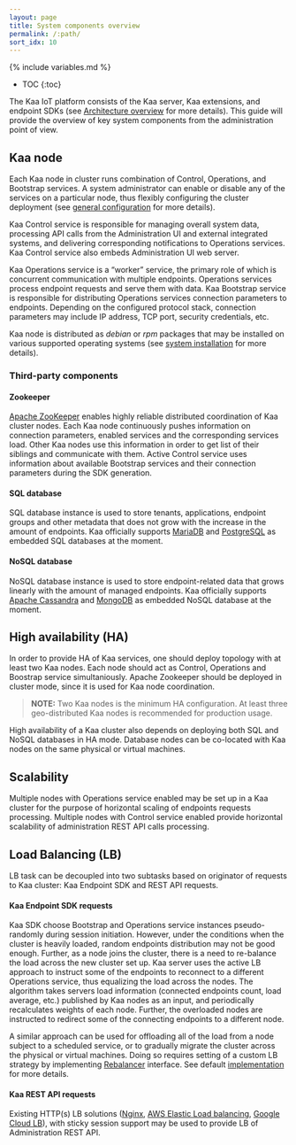 ```yaml
---
layout: page
title: System components overview
permalink: /:path/
sort_idx: 10
---
```


{% include variables.md %}

* TOC
{:toc}

The Kaa IoT platform consists of the Kaa server, Kaa extensions, and endpoint SDKs (see [Architecture overview]({{root_url}}Architecture-overview/) for more details). 
This guide will provide the overview of key system components from the administration point of view.

## Kaa node

Each Kaa node in cluster runs combination of Control, Operations, and Bootstrap services. 
A system administrator can enable or disable any of the services on a particular node, thus flexibly configuring the cluster deployment (see [general configuration]({{root_url}}Administration-guide/System-Configuration/General-configuration/) for more details).

Kaa Control service is responsible for managing overall system data, processing API calls from the Administration UI and external integrated systems, and delivering corresponding notifications to Operations services. 
Kaa Control service also embeds Administration UI web server.

Kaa Operations service is a “worker” service, the primary role of which is concurrent communication with multiple endpoints. Operations services process endpoint requests and serve them with data.
Kaa Bootstrap service is responsible for distributing Operations services connection parameters to endpoints. Depending on the configured protocol stack, connection parameters may include IP address, TCP port, security credentials, etc. 

Kaa node is distributed as *debian* or *rpm* packages that may be installed on various supported operating systems (see [system installation]({{root_url}}Administration-guide/System-installation/) for more details).


### Third-party components

#### Zookeeper

[Apache ZooKeeper](https://zookeeper.apache.org/) enables highly reliable distributed coordination of Kaa cluster nodes.
Each Kaa node continuously pushes information on connection parameters, enabled services and the corresponding services load.
Other Kaa nodes use this information in order to get list of their siblings and communicate with them.
Active Control service uses information about available Bootstrap services and their connection parameters during the SDK generation.

#### SQL database

SQL database instance is used to store tenants, applications, endpoint groups and other metadata that does not grow with the increase in the amount of endpoints.
Kaa officially supports [MariaDB](https://mariadb.org/) and [PostgreSQL](https://www.postgresql.org/) as embedded SQL databases at the moment.

#### NoSQL database

NoSQL database instance is used to store endpoint-related data that grows linearly with the amount of managed endpoints.
Kaa officially supports [Apache Cassandra](http://cassandra.apache.org/) and [MongoDB](https://www.mongodb.com/) as embedded NoSQL database at the moment.

## High availability (HA)

In order to provide HA of Kaa services, one should deploy topology with at least two Kaa nodes. Each node should act as Control, Operations and Boostrap service simultaniously. 
Apache Zookeeper should be deployed in cluster mode, since it is used for Kaa node coordination.

>**NOTE:**
> Two Kaa nodes is the minimum HA configuration. At least three geo-distributed Kaa nodes is recommended for production usage.

High availability of a Kaa cluster also depends on deploying both SQL and NoSQL databases in HA mode. 
Database nodes can be co-located with Kaa nodes on the same physical or virtual machines.

## Scalability

Multiple nodes with Operations service enabled may be set up in a Kaa cluster for the purpose of horizontal scaling of endpoints requests processing. 
Multiple nodes with Control service enabled provide horizontal scalability of administration REST API calls processing.

## Load Balancing (LB)

LB task can be decoupled into two subtasks based on originator of requests to Kaa cluster: Kaa Endpoint SDK and REST API requests.

#### Kaa Endpoint SDK requests

Kaa SDK choose Bootstrap and Operations service instances pseudo-randomly during session initiation.
However, under the conditions when the cluster is heavily loaded, random endpoints distribution may not be good enough.
Further, as a node joins the cluster, there is a need to re-balance the load across the new cluster set up.
Kaa server uses the active LB approach to instruct some of the endpoints to reconnect to a different Operations service, thus equalizing the load across the nodes.
The algorithm takes servers load information (connected endpoints count, load average, etc.) published by Kaa nodes as an input, and periodically recalculates weights of each node.
Further, the overloaded nodes are instructed to redirect some of the connecting endpoints to a different node.

A similar approach can be used for offloading all of the load from a node subject to a scheduled service, or to gradually migrate the cluster across the physical or virtual machines.
Doing so requires setting of a custom LB strategy by implementing [Rebalancer](https://github.com/kaaproject/kaa/blob/master/server/node/src/main/java/org/kaaproject/kaa/server/control/service/loadmgmt/dynamicmgmt/Rebalancer.java) interface. 
See default [implementation](https://github.com/kaaproject/kaa/blob/master/server/node/src/main/java/org/kaaproject/kaa/server/control/service/loadmgmt/dynamicmgmt/EndpointCountRebalancer.java) for more details.

#### Kaa REST API requests

Existing HTTP(s) LB solutions ([Nginx](https://www.nginx.com/), [AWS Elastic Load balancing](https://aws.amazon.com/elasticloadbalancing/), [Google Cloud LB](https://cloud.google.com/compute/docs/load-balancing-and-autoscaling)),  with sticky session support may be used to provide LB of Administration REST API. 

